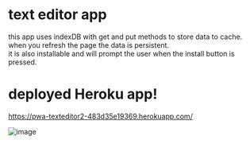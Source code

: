 # text editor app
this app uses indexDB with get and put methods to store data to cache.<br />
when you refresh the page the data is persistent.<br />
it is also installable and will prompt the user when the install button is pressed.<br />
# deployed Heroku app!
https://pwa-texteditor2-483d35e19369.herokuapp.com/

![image](https://github.com/muddabirm/pwa-file-editor/assets/33209109/06676e56-cd73-40c8-b912-058f7b81447f)


